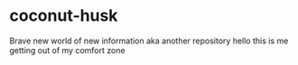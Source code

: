 # coconut-husk
Brave new world of new information aka another repository
hello this is me getting out of my comfort zone

